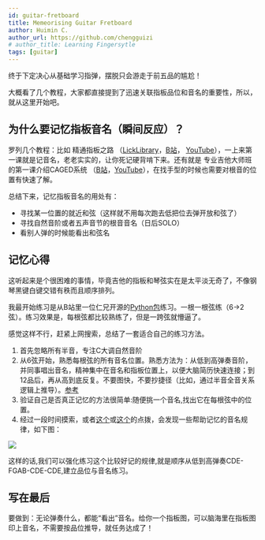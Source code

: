 ```yaml
---
id: guitar-fretboard
title: Memeorising Guitar Fretboard
author: Huimin C.
author_url: https://github.com/chengguizi
# author_title: Learning Fingersytle
tags: [guitar]
---
```


终于下定决心从基础学习指弹，摆脱只会游走于前五品的尴尬！

大概看了几个教程，大家都直接提到了迅速关联指板品位和音名的重要性，所以，就从这里开始吧。

<!--truncate-->


## 为什么要记忆指板音名（瞬间反应）？

罗列几个教程：比如 精通指板之路 （[LickLibrary](https://www.licklibrary.com/store/courses/the-path-to-fretboard-mastery)，[B站](https://www.bilibili.com/video/BV1BW411a7b6)，  [YouTube](https://www.youtube.com/watch?v=9LIAzoHMTqU)），一上来第一课就是记音名，老老实实的，让你死记硬背啃下来。还有就是 专业吉他大师班 的第一课介绍CAGED系统 （[B站](https://www.bilibili.com/video/BV1TJ41147vT)，[YouTube](https://www.youtube.com/watch?v=51vWZbFLnuw)），在找手型的时候也需要对根音的位置有快速了解。

总结下来，记忆指板音名的用处有：
- 寻找某一位置的就近和弦（这样就不用每次跑去低把位去弹开放和弦了）
- 寻找自然音阶或者五声音节的根音音名（日后SOLO）
- 看别人弹的时候能看出和弦名

## 记忆心得

这听起来是个很困难的事情，毕竟吉他的指板和琴弦实在是太平淡无奇了，不像钢琴黑键白键交错有秩而且顺序排列。

我最开始练习是从B站里一位仁兄开源的[Python包](https://github.com/boyoffreedom/Guitar_Training_Assistant)练习。一根一根弦练（6->2弦）。练习效果是，每根弦都比较熟练了，但是一跨弦就懵逼了。

感觉这样不行，赶紧上网搜索，总结了一套适合自己的练习方法。

1. 首先忽略所有半音，专注C大调自然音阶
2. 从6弦开始，熟悉每根弦的所有音名位置。熟悉方法为：从低到高弹奏音阶，并同事唱出音名，精神集中在音名和指板位置上，以便大脑简历快速连接；到12品后，再从高到底反复。不要图快，不要抄捷径（比如，通过半音全音关系逻辑上推导）。[参考](https://guitargearfinder.com/lessons/memorize-the-fretboard/)
3. 验证自己是否真正记忆的方法很简单:随便挑一个音名,找出它在每根弦中的位置。
4. 经过一段时间摸索，或者[这个](https://medium.com/@aslushnikov/memorizing-fretboard-a9f4f28dbf03)或[这个](https://www.youtube.com/watch?v=MpX3ttosdjI)的点拨，会发现一些帮助记忆的音名规律，如下图：

![](https://miro.medium.com/max/1400/1*IUkGN2khxmCXxKUrvBNBUg.png)


这样的话,我们可以强化练习这个比较好记的规律,就是顺序从低到高弹奏CDE-FGAB-CDE-CDE,建立品位与音名练习。


## 写在最后

要做到：无论弹奏什么，都能“看出”音名。给你一个指板图，可以脑海里在指板图印上音名，不需要按品位推导，就任务达成了！